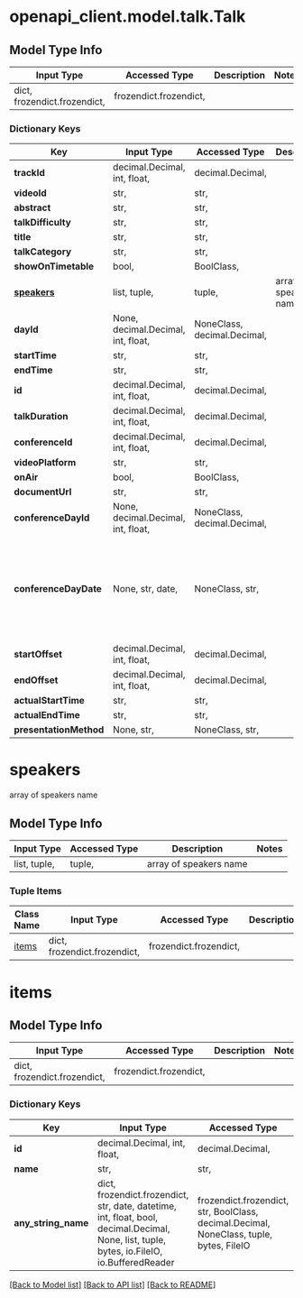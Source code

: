 # openapi_client.model.talk.Talk

## Model Type Info
Input Type | Accessed Type | Description | Notes
------------ | ------------- | ------------- | -------------
dict, frozendict.frozendict,  | frozendict.frozendict,  |  | 

### Dictionary Keys
Key | Input Type | Accessed Type | Description | Notes
------------ | ------------- | ------------- | ------------- | -------------
**trackId** | decimal.Decimal, int, float,  | decimal.Decimal,  |  | 
**videoId** | str,  | str,  |  | 
**abstract** | str,  | str,  |  | 
**talkDifficulty** | str,  | str,  |  | 
**title** | str,  | str,  |  | 
**talkCategory** | str,  | str,  |  | 
**showOnTimetable** | bool,  | BoolClass,  |  | 
**[speakers](#speakers)** | list, tuple,  | tuple,  | array of speakers name | 
**dayId** | None, decimal.Decimal, int, float,  | NoneClass, decimal.Decimal,  |  | 
**startTime** | str,  | str,  |  | 
**endTime** | str,  | str,  |  | 
**id** | decimal.Decimal, int, float,  | decimal.Decimal,  |  | 
**talkDuration** | decimal.Decimal, int, float,  | decimal.Decimal,  |  | 
**conferenceId** | decimal.Decimal, int, float,  | decimal.Decimal,  |  | [optional] 
**videoPlatform** | str,  | str,  |  | [optional] 
**onAir** | bool,  | BoolClass,  |  | [optional] 
**documentUrl** | str,  | str,  |  | [optional] 
**conferenceDayId** | None, decimal.Decimal, int, float,  | NoneClass, decimal.Decimal,  |  | [optional] 
**conferenceDayDate** | None, str, date,  | NoneClass, str,  |  | [optional] value must conform to RFC-3339 full-date YYYY-MM-DD
**startOffset** | decimal.Decimal, int, float,  | decimal.Decimal,  |  | [optional] 
**endOffset** | decimal.Decimal, int, float,  | decimal.Decimal,  |  | [optional] 
**actualStartTime** | str,  | str,  |  | [optional] 
**actualEndTime** | str,  | str,  |  | [optional] 
**presentationMethod** | None, str,  | NoneClass, str,  |  | [optional] 

# speakers

array of speakers name

## Model Type Info
Input Type | Accessed Type | Description | Notes
------------ | ------------- | ------------- | -------------
list, tuple,  | tuple,  | array of speakers name | 

### Tuple Items
Class Name | Input Type | Accessed Type | Description | Notes
------------- | ------------- | ------------- | ------------- | -------------
[items](#items) | dict, frozendict.frozendict,  | frozendict.frozendict,  |  | 

# items

## Model Type Info
Input Type | Accessed Type | Description | Notes
------------ | ------------- | ------------- | -------------
dict, frozendict.frozendict,  | frozendict.frozendict,  |  | 

### Dictionary Keys
Key | Input Type | Accessed Type | Description | Notes
------------ | ------------- | ------------- | ------------- | -------------
**id** | decimal.Decimal, int, float,  | decimal.Decimal,  |  | [optional] 
**name** | str,  | str,  |  | [optional] 
**any_string_name** | dict, frozendict.frozendict, str, date, datetime, int, float, bool, decimal.Decimal, None, list, tuple, bytes, io.FileIO, io.BufferedReader | frozendict.frozendict, str, BoolClass, decimal.Decimal, NoneClass, tuple, bytes, FileIO | any string name can be used but the value must be the correct type | [optional]

[[Back to Model list]](../../README.md#documentation-for-models) [[Back to API list]](../../README.md#documentation-for-api-endpoints) [[Back to README]](../../README.md)

